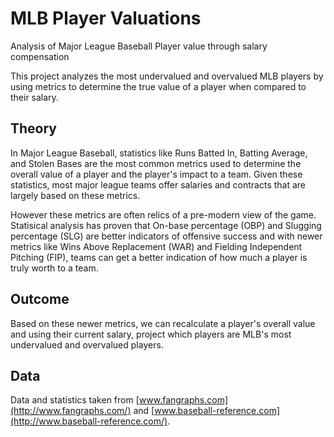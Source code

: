 # MLB Player Valuations
Analysis of Major League Baseball Player value through salary compensation

This project analyzes the most undervalued and overvalued MLB players by using metrics to determine the true value of a player when compared to their salary.

## Theory
In Major League Baseball, statistics like Runs Batted In, Batting Average, and Stolen Bases are the most common metrics used to determine the overall value of a player and the player's impact to a team. Given these statistics, most major league teams offer salaries and contracts that are largely based on these metrics. 

However these metrics are often relics of a pre-modern view of the game. Statisical analysis has proven that On-base percentage (OBP) and Slugging percentage (SLG) are better indicators of offensive success and with newer metrics like Wins Above Replacement (WAR) and Fielding Independent Pitching (FIP), teams can get a better indication of how much a player is truly worth to a team.

## Outcome
Based on these newer metrics, we can recalculate a player's overall value and using their current salary, project which players are MLB's most undervalued and overvalued players.

## Data
Data and statistics taken from [www.fangraphs.com](http://www.fangraphs.com/) and [www.baseball-reference.com](http://www.baseball-reference.com/).
